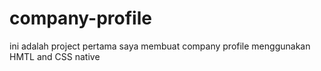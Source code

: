 # company-profile
ini adalah project pertama saya membuat company profile menggunakan HMTL and CSS native
